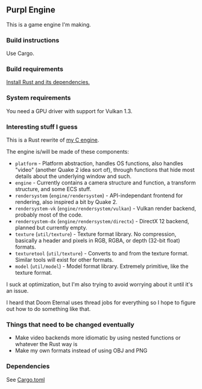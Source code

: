 ## Purpl Engine

This is a game engine I'm making.

### Build instructions

Use Cargo.

### Build requirements

[Install Rust and its dependencies.](https://www.rust-lang.org/tools/install)

### System requirements

You need a GPU driver with support for Vulkan 1.3.

### Interesting stuff I guess

This is a Rust rewrite of [my C engine](https://github.com/MobSlicer152/purpl-engine).

The engine is/will be made of these components:

- `platform` - Platform abstraction, handles OS functions, also handles "video" (another Quake 2 idea sort of),
through functions that hide most details about the underlying window and such.
- `engine` - Currently contains a camera structure and function, a transform structure, and some ECS stuff.
- `rendersystem` (`engine/rendersystem`) - API-independant frontend for rendering, also inspired a bit by Quake 2.
- `rendersystem-vk` (`engine/rendersystem/vulkan`) - Vulkan render backend, probably most of the code.
- `rendersystem-dx` (`engine/rendersystem/directx`) - DirectX 12 backend, planned but currently empty.
- `texture` (`util/texture`) - Texture format library. No compression, basically a header and pixels in RGB, RGBA, or depth 
(32-bit float) formats.
- `texturetool` (`util/texture`) - Converts to and from the texture format. Similar tools will exist for other formats.
- `model` (`util/model`) - Model format library. Extremely primitive, like the texture format.

I suck at optimization, but I'm also trying to avoid worrying about it until it's an issue.

I heard that Doom Eternal uses thread jobs for everything so I hope to figure out how to do something like that.

### Things that need to be changed eventually

- Make video backends more idiomatic by using nested functions or whatever the Rust way is
- Make my own formats instead of using OBJ and PNG

### Dependencies

See [Cargo.toml](Cargo.toml)

